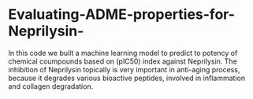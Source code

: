# Evaluating-ADME-properties-for-Neprilysin-

In this code we built a machine learning model to predict to potency of chemical coumpounds based on (pIC50) index against Neprilysin. The inhibition of Neprilysin topically is very important in anti-aging process, because it degrades various bioactive peptides, involved in inflammation and collagen degradation.
